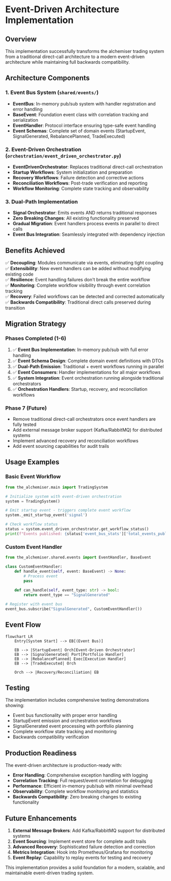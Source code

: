# Event-Driven Architecture Implementation

## Overview

This implementation successfully transforms the alchemiser trading system from a traditional direct-call architecture to a modern event-driven architecture while maintaining full backwards compatibility.

## Architecture Components

### 1. Event Bus System (`shared/events/`)

- **EventBus**: In-memory pub/sub system with handler registration and error handling
- **BaseEvent**: Foundation event class with correlation tracking and serialization
- **EventHandler**: Protocol interface ensuring type-safe event handling
- **Event Schemas**: Complete set of domain events (StartupEvent, SignalGenerated, RebalancePlanned, TradeExecuted)

### 2. Event-Driven Orchestration (`orchestration/event_driven_orchestrator.py`)

- **EventDrivenOrchestrator**: Replaces traditional direct-call orchestration
- **Startup Workflows**: System initialization and preparation
- **Recovery Workflows**: Failure detection and corrective actions  
- **Reconciliation Workflows**: Post-trade verification and reporting
- **Workflow Monitoring**: Complete state tracking and observability

### 3. Dual-Path Implementation

- **Signal Orchestrator**: Emits events AND returns traditional responses
- **Zero Breaking Changes**: All existing functionality preserved
- **Gradual Migration**: Event handlers process events in parallel to direct calls
- **Event Bus Integration**: Seamlessly integrated with dependency injection

## Benefits Achieved

✅ **Decoupling**: Modules communicate via events, eliminating tight coupling  
✅ **Extensibility**: New event handlers can be added without modifying existing code  
✅ **Resilience**: Event handling failures don't break the entire workflow  
✅ **Monitoring**: Complete workflow visibility through event correlation tracking  
✅ **Recovery**: Failed workflows can be detected and corrected automatically  
✅ **Backwards Compatibility**: Traditional direct calls preserved during transition  

## Migration Strategy

### Phases Completed (1-6)

1. ✅ **Event Bus Implementation**: In-memory pub/sub with full error handling
2. ✅ **Event Schema Design**: Complete domain event definitions with DTOs
3. ✅ **Dual-Path Emission**: Traditional + event workflows running in parallel
4. ✅ **Event Consumers**: Handler implementations for all major workflows
5. ✅ **System Integration**: Event orchestration running alongside traditional orchestrators
6. ✅ **Orchestration Handlers**: Startup, recovery, and reconciliation workflows

### Phase 7 (Future)

- Remove traditional direct-call orchestrators once event handlers are fully tested
- Add external message broker support (Kafka/RabbitMQ) for distributed systems
- Implement advanced recovery and reconciliation workflows
- Add event sourcing capabilities for audit trails

## Usage Examples

### Basic Event Workflow

```python
from the_alchemiser.main import TradingSystem

# Initialize system with event-driven orchestration
system = TradingSystem()

# Emit startup event - triggers complete event workflow
system._emit_startup_event('signal')

# Check workflow status
status = system.event_driven_orchestrator.get_workflow_status()
print(f"Events published: {status['event_bus_stats']['total_events_published']}")
```

### Custom Event Handler

```python
from the_alchemiser.shared.events import EventHandler, BaseEvent

class CustomEventHandler:
    def handle_event(self, event: BaseEvent) -> None:
        # Process event
        pass
        
    def can_handle(self, event_type: str) -> bool:
        return event_type == "SignalGenerated"

# Register with event bus
event_bus.subscribe("SignalGenerated", CustomEventHandler())
```

## Event Flow

```mermaid
flowchart LR
    Entry[System Start] --> EB[(Event Bus)]
    
    EB --> |StartupEvent| Orch[Event-Driven Orchestrator]
    EB --> |SignalGenerated| Port[Portfolio Handler]
    EB --> |RebalancePlanned| Exec[Execution Handler]
    EB --> |TradeExecuted| Orch
    
    Orch --> |Recovery/Reconciliation| EB
```

## Testing

The implementation includes comprehensive testing demonstrations showing:

- Event bus functionality with proper error handling
- StartupEvent emission and orchestration workflows
- SignalGenerated event processing with portfolio planning
- Complete workflow state tracking and monitoring
- Backwards compatibility verification

## Production Readiness

The event-driven architecture is production-ready with:

- **Error Handling**: Comprehensive exception handling with logging
- **Correlation Tracking**: Full request/event correlation for debugging
- **Performance**: Efficient in-memory pub/sub with minimal overhead
- **Observability**: Complete workflow monitoring and statistics
- **Backwards Compatibility**: Zero breaking changes to existing functionality

## Future Enhancements

1. **External Message Brokers**: Add Kafka/RabbitMQ support for distributed systems
2. **Event Sourcing**: Implement event store for complete audit trails
3. **Advanced Recovery**: Sophisticated failure detection and correction
4. **Metrics Integration**: Hook into Prometheus/Grafana for monitoring
5. **Event Replay**: Capability to replay events for testing and recovery

This implementation provides a solid foundation for a modern, scalable, and maintainable event-driven trading system.